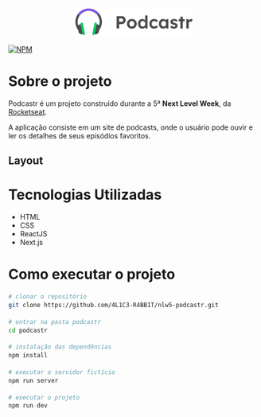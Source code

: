 <p align="center">
  <img src="https://github.com/4L1C3-R4BB1T/nlw5-podcastr/blob/main/_assets/logo.svg" width="240px" />
</p>

[![NPM](https://img.shields.io/npm/l/react)](https://github.com/4L1C3-R4BB1T/nlw5-podcastr/blob/main/LICENSE) 

# Sobre o projeto
Podcastr é um projeto construído durante a 5ª **Next Level Week**, da [Rocketseat](https://rocketseat.com.br "Site da Rocketseat").

A aplicação consiste em um site de podcasts, onde o usuário pode ouvir e ler os detalhes de seus episódios favoritos.

## Layout


# Tecnologias Utilizadas
- HTML
- CSS
- ReactJS 
- Next.js

# Como executar o projeto
```bash
# clonar o repositório
git clone https://github.com/4L1C3-R4BB1T/nlw5-podcastr.git

# entrar na pasta podcastr
cd podcastr

# instalação das dependências
npm install

# executar o servidor fictício
npm run server

# executar o projeto
npm run dev
```
